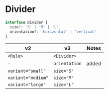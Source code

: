 # Divider

```javascript
interface Divider {
  size?: 'S' | 'M' | 'L',
  orientation?: 'horizontal' | 'vertical'
}
```

| **v2**             | **v3**        | Notes |
| ------------------ | ------------- | ----- |
| `<Rule>`           | `<Divider>`   |       |
| -                  | `orientation` | added |
| `variant="small"`  | `size="S"`    |       |
| `variant="medium"` | `size="M"`    |       |
| `variant="large"`  | `size="L"`    |       |
